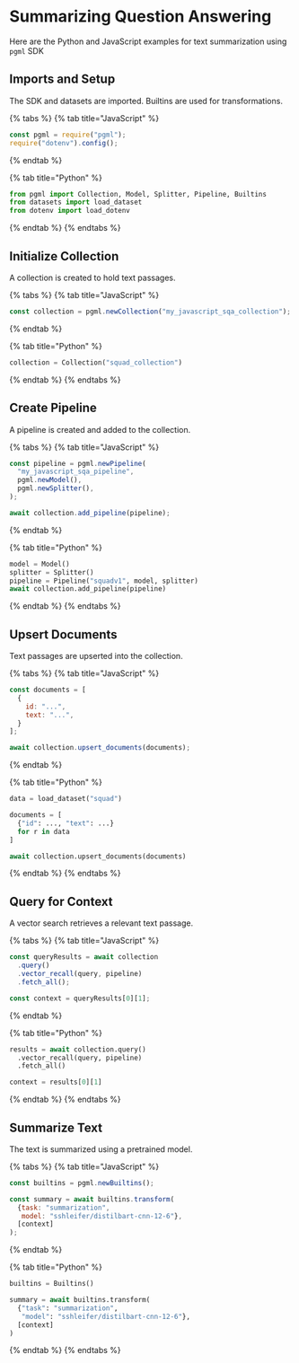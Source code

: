 # Summarizing Question Answering

Here are the Python and JavaScript examples for text summarization using `pgml` SDK

## Imports and Setup

The SDK and datasets are imported. Builtins are used for transformations.

{% tabs %}
{% tab title="JavaScript" %}
```js
const pgml = require("pgml");
require("dotenv").config();
```
{% endtab %}

{% tab title="Python" %}
```python
from pgml import Collection, Model, Splitter, Pipeline, Builtins  
from datasets import load_dataset
from dotenv import load_dotenv
```
{% endtab %}
{% endtabs %}

## Initialize Collection

A collection is created to hold text passages.

{% tabs %}
{% tab title="JavaScript" %}
```js
const collection = pgml.newCollection("my_javascript_sqa_collection"); 
```
{% endtab %}

{% tab title="Python" %}
```python
collection = Collection("squad_collection")
```
{% endtab %}
{% endtabs %}

## Create Pipeline

A pipeline is created and added to the collection.

{% tabs %}
{% tab title="JavaScript" %}
```js
const pipeline = pgml.newPipeline(
  "my_javascript_sqa_pipeline",
  pgml.newModel(),
  pgml.newSplitter(), 
);

await collection.add_pipeline(pipeline);
```
{% endtab %}

{% tab title="Python" %}
```python
model = Model()
splitter = Splitter()
pipeline = Pipeline("squadv1", model, splitter)  
await collection.add_pipeline(pipeline)
```
{% endtab %}
{% endtabs %}

## Upsert Documents

Text passages are upserted into the collection.

{% tabs %}
{% tab title="JavaScript" %}
```js
const documents = [
  {
    id: "...", 
    text: "...",
  }
];

await collection.upsert_documents(documents);
```
{% endtab %}

{% tab title="Python" %}
```python
data = load_dataset("squad")

documents = [
  {"id": ..., "text": ...}
  for r in data
]

await collection.upsert_documents(documents) 
```
{% endtab %}
{% endtabs %}

## Query for Context

A vector search retrieves a relevant text passage.

{% tabs %}
{% tab title="JavaScript" %}
```js
const queryResults = await collection
  .query()
  .vector_recall(query, pipeline) 
  .fetch_all();

const context = queryResults[0][1];
```
{% endtab %}

{% tab title="Python" %}
```python
results = await collection.query()
  .vector_recall(query, pipeline)
  .fetch_all()

context = results[0][1]  
```
{% endtab %}
{% endtabs %}

## Summarize Text

The text is summarized using a pretrained model.

{% tabs %}
{% tab title="JavaScript" %}
```js
const builtins = pgml.newBuiltins();

const summary = await builtins.transform(
  {task: "summarization", 
   model: "sshleifer/distilbart-cnn-12-6"},
  [context]
);
```


{% endtab %}

{% tab title="Python" %}
```python
builtins = Builtins()

summary = await builtins.transform(
  {"task": "summarization", 
   "model": "sshleifer/distilbart-cnn-12-6"},
  [context]
)
```
{% endtab %}
{% endtabs %}
